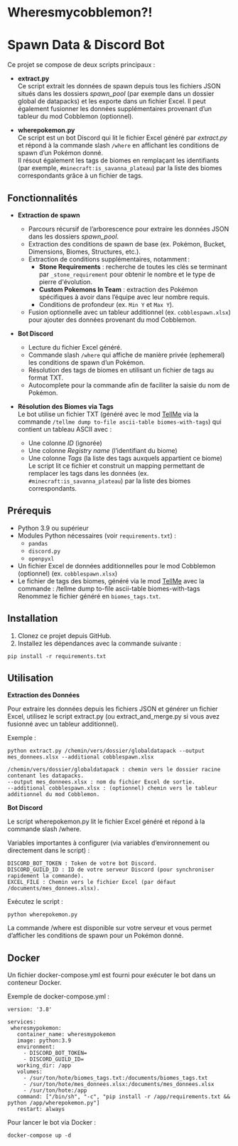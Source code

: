 # Wheresmycobblemon?!

# Spawn Data & Discord Bot

Ce projet se compose de deux scripts principaux :

- **extract.py**  
  Ce script extrait les données de spawn depuis tous les fichiers JSON situés dans les dossiers *spawn_pool* (par exemple dans un dossier global de datapacks) et les exporte dans un fichier Excel. Il peut également fusionner les données supplémentaires provenant d’un tableur du mod Cobblemon (optionnel).

- **wherepokemon.py**  
  Ce script est un bot Discord qui lit le fichier Excel généré par *extract.py* et répond à la commande slash `/where` en affichant les conditions de spawn d’un Pokémon donné.  
  Il résout également les tags de biomes en remplaçant les identifiants (par exemple, `#minecraft:is_savanna_plateau`) par la liste des biomes correspondants grâce à un fichier de tags.

## Fonctionnalités

- **Extraction de spawn**  
  - Parcours récursif de l’arborescence pour extraire les données JSON dans les dossiers *spawn_pool*.
  - Extraction des conditions de spawn de base (ex. Pokémon, Bucket, Dimensions, Biomes, Structures, etc.).
  - Extraction de conditions supplémentaires, notamment :
    - **Stone Requirements** : recherche de toutes les clés se terminant par `_stone_requirement` pour obtenir le nombre et le type de pierre d'évolution.
    - **Custom Pokemons In Team** : extraction des Pokémon spécifiques à avoir dans l’équipe avec leur nombre requis.
    - Conditions de profondeur (ex. `Min Y` et `Max Y`).
  - Fusion optionnelle avec un tableur additionnel (ex. `cobblespawn.xlsx`) pour ajouter des données provenant du mod Cobblemon.

- **Bot Discord**  
  - Lecture du fichier Excel généré.
  - Commande slash `/where` qui affiche de manière privée (ephemeral) les conditions de spawn d’un Pokémon.
  - Résolution des tags de biomes en utilisant un fichier de tags au format TXT.
  - Autocomplete pour la commande afin de faciliter la saisie du nom de Pokémon.

- **Résolution des Biomes via Tags**  
  Le bot utilise un fichier TXT (généré avec le mod [TellMe](https://modrinth.com/mod/tellme) via la commande `/tellme dump to-file ascii-table biomes-with-tags`) qui contient un tableau ASCII avec :
  - Une colonne *ID* (ignorée)
  - Une colonne *Registry name* (l’identifiant du biome)
  - Une colonne *Tags* (la liste des tags auxquels appartient ce biome)  
  Le script lit ce fichier et construit un mapping permettant de remplacer les tags dans les données (ex. `#minecraft:is_savanna_plateau`) par la liste des biomes correspondants.

## Prérequis

- Python 3.9 ou supérieur
- Modules Python nécessaires (voir `requirements.txt`) :
  - `pandas`
  - `discord.py`
  - `openpyxl`
- Un fichier Excel de données additionnelles pour le mod Cobblemon (optionnel) (ex. `cobblespawn.xlsx`)
- Le fichier de tags des biomes, généré via le mod [TellMe](https://modrinth.com/mod/tellme) avec la commande : /tellme dump to-file ascii-table biomes-with-tags
Renommez le fichier généré en `biomes_tags.txt`.


## Installation

1. Clonez ce projet depuis GitHub.
2. Installez les dépendances avec la commande suivante :
 ```
 pip install -r requirements.txt
 ```

## Utilisation
**Extraction des Données**

Pour extraire les données depuis les fichiers JSON et générer un fichier Excel, utilisez le script extract.py (ou extract_and_merge.py si vous avez fusionné avec un tableur additionnel).

Exemple :
 ```
python extract.py /chemin/vers/dossier/globaldatapack --output mes_donnees.xlsx --additional cobblespawn.xlsx
 ```

    /chemin/vers/dossier/globaldatapack : chemin vers le dossier racine contenant les datapacks.
    --output mes_donnees.xlsx : nom du fichier Excel de sortie.
    --additional cobblespawn.xlsx : (optionnel) chemin vers le tableur additionnel du mod Cobblemon.

**Bot Discord**

Le script wherepokemon.py lit le fichier Excel généré et répond à la commande slash /where.

Variables importantes à configurer (via variables d’environnement ou directement dans le script) :

    DISCORD_BOT_TOKEN : Token de votre bot Discord.
    DISCORD_GUILD_ID : ID de votre serveur Discord (pour synchroniser rapidement la commande).
    EXCEL_FILE : Chemin vers le fichier Excel (par défaut /documents/mes_donnees.xlsx).

Exécutez le script :
 ```
python wherepokemon.py
 ```

La commande /where est disponible sur votre serveur et vous permet d’afficher les conditions de spawn pour un Pokémon donné.


## Docker

Un fichier docker-compose.yml est fourni pour exécuter le bot dans un conteneur Docker.

Exemple de docker-compose.yml :
 ```
version: '3.8'

services:
  wheresmypokemon:
    container_name: wheresmypokemon
    image: python:3.9
    environment:
      - DISCORD_BOT_TOKEN=
      - DISCORD_GUILD_ID=
    working_dir: /app
    volumes:
      - /sur/ton/hote/biomes_tags.txt:/documents/biomes_tags.txt
      - /sur/ton/hote/mes_donnees.xlsx:/documents/mes_donnees.xlsx
      - /sur/ton/hote:/app
    command: ["/bin/sh", "-c", "pip install -r /app/requirements.txt && python /app/wherepokemon.py"]
    restart: always
 ```

Pour lancer le bot via Docker :
 ```
docker-compose up -d
 ```
